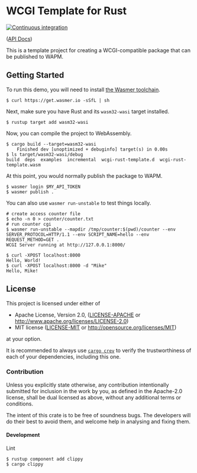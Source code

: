 # WCGI Template for Rust

[![Continuous integration](https://github.com/wasmerio/wcgi-rust-template/workflows/Continuous%20Integration/badge.svg?branch=main)](https://github.com/wasmerio/wcgi-rust-template/actions)

([API Docs][api-docs])

This is a template project for creating a WCGI-compatible package that can be
published to WAPM.

## Getting Started

To run this demo, you will need to install [the Wasmer toolchain][install].

```console
$ curl https://get.wasmer.io -sSfL | sh
```

Next, make sure you have Rust and its `wasm32-wasi` target installed.

```console
$ rustup target add wasm32-wasi
```

Now, you can compile the project to WebAssembly.

```console
$ cargo build --target=wasm32-wasi
    Finished dev [unoptimized + debuginfo] target(s) in 0.00s
$ ls target/wasm32-wasi/debug
build  deps  examples  incremental  wcgi-rust-template.d  wcgi-rust-template.wasm
```

At this point, you would normally publish the package to WAPM.

```console
$ wasmer login $MY_API_TOKEN
$ wasmer publish .
```

You can also use `wasmer run-unstable` to test things locally.

```console
# create access counter file
$ echo -n 0 > counter/counter.txt
# run counter cgi
$ wasmer run-unstable --mapdir /tmp/counter:$(pwd)/counter --env SERVER_PROTOCOL=HTTP/1.1 --env SCRIPT_NAME=hello --env REQUEST_METHOD=GET .
WCGI Server running at http://127.0.0.1:8000/
```

```console
$ curl -XPOST localhost:8000
Hello, World!
$ curl -XPOST localhost:8000 -d "Mike"
Hello, Mike!
```

## License

This project is licensed under either of

- Apache License, Version 2.0, ([LICENSE-APACHE](./LICENSE-APACHE.md) or
  <http://www.apache.org/licenses/LICENSE-2.0>)
- MIT license ([LICENSE-MIT](./LICENSE-MIT.md) or
   <http://opensource.org/licenses/MIT>)

at your option.

It is recommended to always use [`cargo crev`][crev] to verify the
trustworthiness of each of your dependencies, including this one.

### Contribution

Unless you explicitly state otherwise, any contribution intentionally
submitted for inclusion in the work by you, as defined in the Apache-2.0
license, shall be dual licensed as above, without any additional terms or
conditions.

The intent of this crate is to be free of soundness bugs. The developers will
do their best to avoid them, and welcome help in analysing and fixing them.

[api-docs]: https://wasmerio.github.io/wcgi-rust-template
[crev]: https://github.com/crev-dev/cargo-crev
[install]: https://docs.wasmer.io/ecosystem/wasmer/getting-started

#### Development

Lint

```console
$ rustup component add clippy
$ cargo clippy
```
